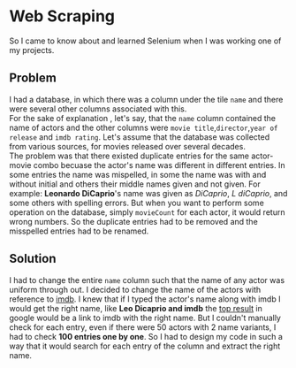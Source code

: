 # Web Scraping


So I came to know about and learned Selenium when I was working one of my projects. 

## Problem
I had a database, in which there was a column under the tile `name` and there were several other columns associated with this.  
For the sake of explanation , let's say, that the `name` column contained the name of actors and the other columns were `movie title`,`director`,`year of release` and `imdb rating`. Let's assume that the database was collected from various sources, for movies released over several decades.  
The problem was that there existed duplicate entries for the same actor-movie combo becuase the actor's name was different in different entries. In some entries the name was mispelled, in some the name was with and without initial and others their middle names given and not given. For example: **Leonardo DiCaprio**'s name was given as *DiCaprio*, *L diCaprio*, and some others with spelling errors. But when you want to perform some operation on the database, simply `movieCount` for each actor, it would return wrong numbers. So the duplicate entries had to be removed and the misspelled entries had to be renamed. 

## Solution
I had to change the entire `name` column such that the name of any actor was uniform through out. I decided to change the name of the actors with reference to [imdb](https://www.imdb.com/). I knew that if I typed the actor's name along with imdb I would get the right name, like **Leo Dicaprio and imdb** the [top result](https://www.google.com/search?source=hp&ei=w5AgXIPGF4HtvASv9bi4DQ&q=Leo+Dicaprio+and+imdb&btnK=Google+Search&oq=Leo+Dicaprio+and+imdb&gs_l=psy-ab.3..35i39j0i22i30l9.1189.1189..1615...0.0..0.114.215.0j2......0....1j2..gws-wiz.....0.68jybQ_LuZw) in google would be a link to imdb with the right name. But I couldn't manually check for each entry, even if there were 50 actors with 2 name variants, I had to check **100 entries one by one**. So I had to design my code in such a way that it would search for each entry of the column and extract the right name.
